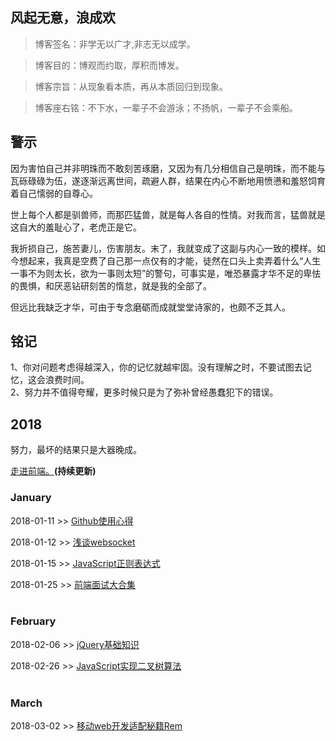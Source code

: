 ## 风起无意，浪成欢

> 博客签名：非学无以广才,非志无以成学。

> 博客目的：博观而约取，厚积而博发。

> 博客宗旨：从现象看本质，再从本质回归到现象。

> 博客座右铭：不下水，一辈子不会游泳；不扬帆，一辈子不会乘船。

## 警示
因为害怕自己并非明珠而不敢刻苦琢磨，又因为有几分相信自己是明珠，而不能与瓦砾碌碌为伍，遂逐渐远离世间，疏避人群，结果在内心不断地用愤懑和羞怒饲育着自己懦弱的自尊心。

世上每个人都是驯兽师，而那匹猛兽，就是每人各自的性情。对我而言，猛兽就是这自大的羞耻心了，老虎正是它。

我折损自己，施苦妻儿，伤害朋友。末了，我就变成了这副与内心一致的模样。如今想起来，我真是空费了自己那一点仅有的才能，徒然在口头上卖弄着什么“人生一事不为则太长，欲为一事则太短”的警句，可事实是，唯恐暴露才华不足的卑怯的畏惧，和厌恶钻研刻苦的惰怠，就是我的全部了。

但远比我缺乏才华，可由于专念磨砺而成就堂堂诗家的，也颇不乏其人。

## 铭记
1、你对问题考虑得越深入，你的记忆就越牢固。没有理解之时，不要试图去记忆，这会浪费时间。<br>
2、努力并不值得夸耀，更多时候只是为了弥补曾经愚蠢犯下的错误。


## 2018
努力，最坏的结果只是大器晚成。<br>

[走进前端。](https://github.com/CruxF/Blog/issues)**(持续更新)** <br>

### January

2018-01-11 >> [Github使用心得](https://github.com/CruxF/Blog/issues/1)<br>

2018-01-12 >> [浅谈websocket](https://github.com/CruxF/Blog/issues/2)<br>

2018-01-15 >> [JavaScript正则表达式](https://github.com/CruxF/Blog/issues/3)<br>

2018-01-25 >> [前端面试大合集](https://github.com/CruxF/Blog/issues/4)<br><br>

### February

2018-02-06 >> [jQuery基础知识](https://github.com/CruxF/IMOOC/issues/1)

2018-02-26 >> [JavaScript实现二叉树算法](https://github.com/CruxF/IMOOC/issues/2)<br><br>

### March

2018-03-02 >> [移动web开发适配秘籍Rem](https://github.com/CruxF/IMOOC/issues/3)
